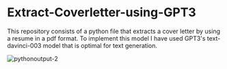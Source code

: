 # Extract-Coverletter-using-GPT3
This repository consists of a python file that extracts a cover letter by using a resume in a pdf format. To implement this model I have used GPT3's text-davinci-003 model that is optimal for text generation.

![pythonoutput-2](https://user-images.githubusercontent.com/54207028/231526873-e7b5bacb-efec-4925-9184-47b709cf7a77.PNG)
